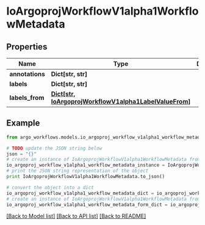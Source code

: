 # IoArgoprojWorkflowV1alpha1WorkflowMetadata


## Properties

Name | Type | Description | Notes
------------ | ------------- | ------------- | -------------
**annotations** | **Dict[str, str]** |  | [optional] 
**labels** | **Dict[str, str]** |  | [optional] 
**labels_from** | [**Dict[str, IoArgoprojWorkflowV1alpha1LabelValueFrom]**](IoArgoprojWorkflowV1alpha1LabelValueFrom.md) |  | [optional] 

## Example

```python
from argo_workflows.models.io_argoproj_workflow_v1alpha1_workflow_metadata import IoArgoprojWorkflowV1alpha1WorkflowMetadata

# TODO update the JSON string below
json = "{}"
# create an instance of IoArgoprojWorkflowV1alpha1WorkflowMetadata from a JSON string
io_argoproj_workflow_v1alpha1_workflow_metadata_instance = IoArgoprojWorkflowV1alpha1WorkflowMetadata.from_json(json)
# print the JSON string representation of the object
print IoArgoprojWorkflowV1alpha1WorkflowMetadata.to_json()

# convert the object into a dict
io_argoproj_workflow_v1alpha1_workflow_metadata_dict = io_argoproj_workflow_v1alpha1_workflow_metadata_instance.to_dict()
# create an instance of IoArgoprojWorkflowV1alpha1WorkflowMetadata from a dict
io_argoproj_workflow_v1alpha1_workflow_metadata_form_dict = io_argoproj_workflow_v1alpha1_workflow_metadata.from_dict(io_argoproj_workflow_v1alpha1_workflow_metadata_dict)
```
[[Back to Model list]](../README.md#documentation-for-models) [[Back to API list]](../README.md#documentation-for-api-endpoints) [[Back to README]](../README.md)


